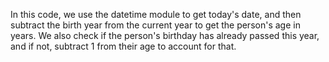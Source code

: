 In this code, we use the datetime module to get today's date, and then subtract the birth year from the current year to get the person's age in years. We also check if the person's birthday has already passed this year, and if not, subtract 1 from their age to account for that.
